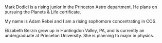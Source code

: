 Mark Dodici is a rising junior in the Princeton Astro department. He plans on pursuing the Planets & Life certificate.

My name is Adam Rebei and I am a rising sophomore concentrating in COS.

Elizabeth Berzin grew up in Huntingdon Valley, PA, and is currently an undergraduate at Princeton University. She is planning to major in physics.

